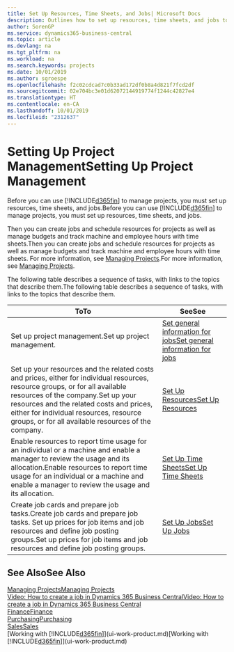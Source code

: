 ```yaml
---
title: Set Up Resources, Time Sheets, and Jobs| Microsoft Docs
description: Outlines how to set up resources, time sheets, and jobs to manage projects.
author: SorenGP
ms.service: dynamics365-business-central
ms.topic: article
ms.devlang: na
ms.tgt_pltfrm: na
ms.workload: na
ms.search.keywords: projects
ms.date: 10/01/2019
ms.author: sgroespe
ms.openlocfilehash: f2c02cdcad7c0b33ad172df0b8a4d821f7fcd2df
ms.sourcegitcommit: 02e704bc3e01d62072144919774f1244c42827e4
ms.translationtype: HT
ms.contentlocale: en-CA
ms.lasthandoff: 10/01/2019
ms.locfileid: "2312637"
---
```

# <a name="setting-up-project-management"></a><span data-ttu-id="9fdc3-103">Setting Up Project Management</span><span class="sxs-lookup"><span data-stu-id="9fdc3-103">Setting Up Project Management</span></span>
<span data-ttu-id="9fdc3-104">Before you can use [!INCLUDE[d365fin](includes/d365fin_md.md)] to manage projects, you must set up resources, time sheets, and jobs.</span><span class="sxs-lookup"><span data-stu-id="9fdc3-104">Before you can use [!INCLUDE[d365fin](includes/d365fin_md.md)] to manage projects, you must set up resources, time sheets, and jobs.</span></span>

<span data-ttu-id="9fdc3-105">Then you can create jobs and schedule resources for projects as well as manage budgets and track machine and employee hours with time sheets.</span><span class="sxs-lookup"><span data-stu-id="9fdc3-105">Then you can create jobs and schedule resources for projects as well as manage budgets and track machine and employee hours with time sheets.</span></span> <span data-ttu-id="9fdc3-106">For more information, see [Managing Projects](projects-manage-projects.md).</span><span class="sxs-lookup"><span data-stu-id="9fdc3-106">For more information, see [Managing Projects](projects-manage-projects.md).</span></span>  

<span data-ttu-id="9fdc3-107">The following table describes a sequence of tasks, with links to the topics that describe them.</span><span class="sxs-lookup"><span data-stu-id="9fdc3-107">The following table describes a sequence of tasks, with links to the topics that describe them.</span></span>

| <span data-ttu-id="9fdc3-108">To</span><span class="sxs-lookup"><span data-stu-id="9fdc3-108">To</span></span> | <span data-ttu-id="9fdc3-109">See</span><span class="sxs-lookup"><span data-stu-id="9fdc3-109">See</span></span> |
| --- | --- |
| <span data-ttu-id="9fdc3-110">Set up project management.</span><span class="sxs-lookup"><span data-stu-id="9fdc3-110">Set up project management.</span></span>|[<span data-ttu-id="9fdc3-111">Set general information for jobs</span><span class="sxs-lookup"><span data-stu-id="9fdc3-111">Set general information for jobs</span></span>](projects-how-setup-jobs.md#to-set-general-information-for-jobs)|
| <span data-ttu-id="9fdc3-112">Set up your resources and the related costs and prices, either for individual resources, resource groups, or for all available resources of the company.</span><span class="sxs-lookup"><span data-stu-id="9fdc3-112">Set up your resources and the related costs and prices, either for individual resources, resource groups, or for all available resources of the company.</span></span> |[<span data-ttu-id="9fdc3-113">Set Up Resources</span><span class="sxs-lookup"><span data-stu-id="9fdc3-113">Set Up Resources</span></span>](projects-how-setup-resources.md) |
| <span data-ttu-id="9fdc3-114">Enable resources to report time usage for an individual or a machine and enable a manager to review the usage and its allocation.</span><span class="sxs-lookup"><span data-stu-id="9fdc3-114">Enable resources to report time usage for an individual or a machine and enable a manager to review the usage and its allocation.</span></span> |[<span data-ttu-id="9fdc3-115">Set Up Time Sheets</span><span class="sxs-lookup"><span data-stu-id="9fdc3-115">Set Up Time Sheets</span></span>](projects-how-setup-time-sheets.md) |
| <span data-ttu-id="9fdc3-116">Create job cards and prepare job tasks.</span><span class="sxs-lookup"><span data-stu-id="9fdc3-116">Create job cards and prepare job tasks.</span></span> <span data-ttu-id="9fdc3-117">Set up prices for job items and job resources and define job posting groups.</span><span class="sxs-lookup"><span data-stu-id="9fdc3-117">Set up prices for job items and job resources and define job posting groups.</span></span> |[<span data-ttu-id="9fdc3-118">Set Up Jobs</span><span class="sxs-lookup"><span data-stu-id="9fdc3-118">Set Up Jobs</span></span>](projects-how-setup-jobs.md) |

## <a name="see-also"></a><span data-ttu-id="9fdc3-119">See Also</span><span class="sxs-lookup"><span data-stu-id="9fdc3-119">See Also</span></span>

[<span data-ttu-id="9fdc3-120">Managing Projects</span><span class="sxs-lookup"><span data-stu-id="9fdc3-120">Managing Projects</span></span>](projects-manage-projects.md)  
[<span data-ttu-id="9fdc3-121">Video: How to create a job in Dynamics 365 Business Central</span><span class="sxs-lookup"><span data-stu-id="9fdc3-121">Video: How to create a job in Dynamics 365 Business Central</span></span>](https://www.youtube.com/watch?v=VqaPWr7BWmw)  
[<span data-ttu-id="9fdc3-122">Finance</span><span class="sxs-lookup"><span data-stu-id="9fdc3-122">Finance</span></span>](finance.md)  
[<span data-ttu-id="9fdc3-123">Purchasing</span><span class="sxs-lookup"><span data-stu-id="9fdc3-123">Purchasing</span></span>](purchasing-manage-purchasing.md)  
[<span data-ttu-id="9fdc3-124">Sales</span><span class="sxs-lookup"><span data-stu-id="9fdc3-124">Sales</span></span>](sales-manage-sales.md)  
<span data-ttu-id="9fdc3-125">[Working with [!INCLUDE[d365fin](includes/d365fin_md.md)]](ui-work-product.md)</span><span class="sxs-lookup"><span data-stu-id="9fdc3-125">[Working with [!INCLUDE[d365fin](includes/d365fin_md.md)]](ui-work-product.md)</span></span>  
